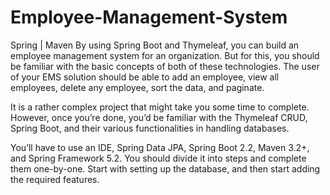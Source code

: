 # Employee-Management-System
Spring | Maven
By using Spring Boot and Thymeleaf, you can build an employee management system for an organization. But for this, you should be familiar with the basic concepts of both of these technologies. The user of your EMS solution should be able to add an employee, view all employees, delete any employee, sort the data, and paginate. 

It is a rather complex project that might take you some time to complete. However, once you’re done, you’d be familiar with the Thymeleaf CRUD, Spring Boot, and their various functionalities in handling databases. 

You’ll have to use an IDE, Spring Data JPA, Spring Boot 2.2, Maven 3.2+, and Spring Framework 5.2. You should divide it into steps and complete them one-by-one. Start with setting up the database, and then start adding the required features.
